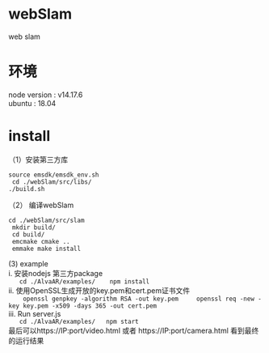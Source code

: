 # webSlam
web slam 
# 环境   
node version :  v14.17.6    
ubuntu : 18.04     
#  install     
（1）安装第三方库    
```
source emsdk/emsdk_env.sh    
 cd ./webSlam/src/libs/   
./build.sh  
```     
（2） 编译webSlam     

``` 
cd ./webSlam/src/slam   
 mkdir build/   
 cd build/    
 emcmake cmake ..    
 emmake make install  
```
(3)  example    
     i. 安装nodejs 第三方package     
     ```   
     cd ./AlvaAR/examples/   
     npm install    
     ```    
     ii. 使用OpenSSL生成开放的key.pem和cert.pem证书文件    
      ```    
       openssl genpkey -algorithm RSA -out key.pem    
       openssl req -new -key key.pem -x509 -days 365 -out cert.pem     
      ```    
      iii.  Run server.js   
      ```   
      cd ./AlvaAR/examples/  
      npm start  
      ```    
      最后可以https://IP:port/video.html  或者 https://IP:port/camera.html  看到最终的运行结果  

